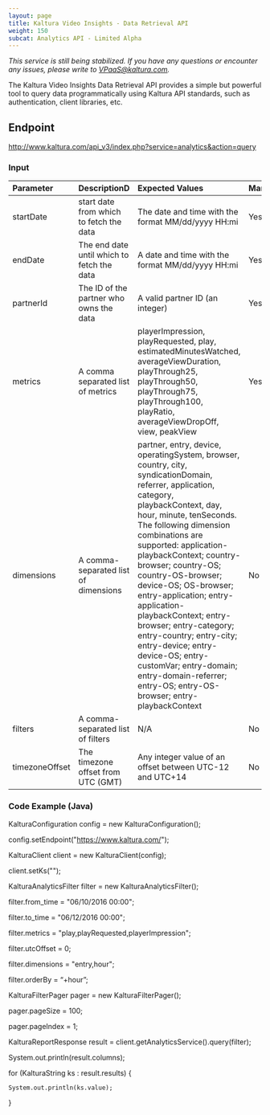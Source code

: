 ```yaml
---
layout: page
title: Kaltura Video Insights - Data Retrieval API
weight: 150
subcat: Analytics API - Limited Alpha
---
```


*This service is still being stabilized.*
*If you have any questions or encounter any issues, please write to VPaaS@kaltura.com.*

The Kaltura Video Insights Data Retrieval API provides a simple but powerful tool to query data programmatically using Kaltura API standards, such as authentication, client libraries, etc.

## Endpoint  

http://www.kaltura.com/api_v3/index.php?service=analytics&action=query

### Input  


| Parameter     | DescriptionD     | Expected Values | Mandatory |
|:---|:---|:---|:---|
|startDate|	 start date from which to fetch the data|	The	date and time with the format MM/dd/yyyy HH:mi| Yes |
|endDate |	The end date until which to fetch the data	|A date and time with the format MM/dd/yyyy HH:mi | Yes|
|partnerId |	The ID of the partner who owns the data	| A valid partner ID (an integer) |Yes|
|metrics |	A comma separated list of metrics | playerImpression, playRequested, play, estimatedMinutesWatched, averageViewDuration, playThrough25, playThrough50, playThrough75, playThrough100, playRatio, averageViewDropOff, view, peakView | Yes|
|dimensions| 	A comma-separated list of dimensions |partner, entry, device, operatingSystem, browser, country, city, syndicationDomain, referrer, application, category, playbackContext, day, hour, minute, tenSeconds. The following dimension combinations are supported: application-playbackContext; country-browser; country-OS; country-OS-browser; device-OS; OS-browser; entry-application; entry-application-playbackContext; entry-browser; entry-category; entry-country; entry-city;  entry-device;  entry-device-OS;  entry-customVar; entry-domain; entry-domain-referrer; entry-OS; entry-OS-browser; entry-playbackContext    |No|
|filters |	A comma-separated list of filters |N/A |No |
|timezoneOffset	 |The timezone offset from UTC (GMT) |	Any integer value of an offset between UTC-12 and UTC+14 | No |

### Code Example (Java)

KalturaConfiguration config = new KalturaConfiguration();

config.setEndpoint("https://www.kaltura.com/");

KalturaClient client = new KalturaClient(config);

client.setKs("<KS GOES HERE>");

KalturaAnalyticsFilter filter = new KalturaAnalyticsFilter();

filter.from_time = "06/10/2016 00:00";

filter.to_time = "06/12/2016 00:00";

filter.metrics = "play,playRequested,playerImpression";

filter.utcOffset = 0;

filter.dimensions = "entry,hour";

filter.orderBy = “+hour”;

KalturaFilterPager pager = new KalturaFilterPager();

pager.pageSize = 100;

pager.pageIndex = 1;

KalturaReportResponse result = client.getAnalyticsService().query(filter);

System.out.println(result.columns);

for (KalturaString ks : result.results) {

    System.out.println(ks.value);
    
}

